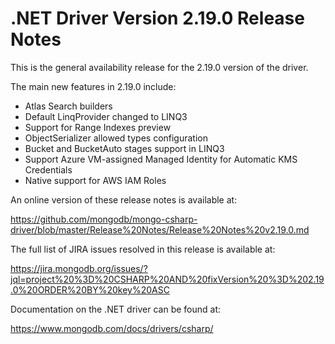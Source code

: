 # .NET Driver Version 2.19.0 Release Notes

This is the general availability release for the 2.19.0 version of the driver.

The main new features in 2.19.0 include:

* Atlas Search builders
* Default LinqProvider changed to LINQ3
* Support for Range Indexes preview
* ObjectSerializer allowed types configuration
* Bucket and BucketAuto stages support in LINQ3
* Support Azure VM-assigned Managed Identity for Automatic KMS Credentials
* Native support for AWS IAM Roles

An online version of these release notes is available at:

https://github.com/mongodb/mongo-csharp-driver/blob/master/Release%20Notes/Release%20Notes%20v2.19.0.md

The full list of JIRA issues resolved in this release is available at:

https://jira.mongodb.org/issues/?jql=project%20%3D%20CSHARP%20AND%20fixVersion%20%3D%202.19.0%20ORDER%20BY%20key%20ASC

Documentation on the .NET driver can be found at:

https://www.mongodb.com/docs/drivers/csharp/

